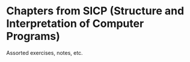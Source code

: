 # Chapters from SICP (Structure and Interpretation of Computer Programs)

Assorted exercises, notes, etc.
